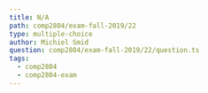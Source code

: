 ```yaml
---
title: N/A
path: comp2804/exam-fall-2019/22
type: multiple-choice
author: Michiel Smid
question: comp2804/exam-fall-2019/22/question.ts
tags:
  - comp2804
  - comp2804-exam
---
```

